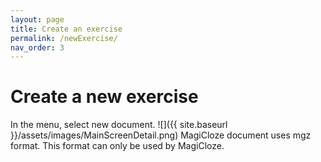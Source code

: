 ```yaml
---
layout: page
title: Create an exercise
permalink: /newExercise/
nav_order: 3
---
```


# Create a new exercise
In the menu, select new document.
![]({{ site.baseurl }}/assets/images/MainScreenDetail.png)
MagiCloze document uses mgz format. This format can only be used by MagiCloze.